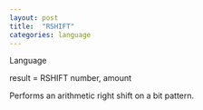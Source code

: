 ```yaml
---
layout: post
title:  "RSHIFT"
categories: language
---
```

Language

result = RSHIFT number, amount

Performs an arithmetic right shift on a bit pattern.




